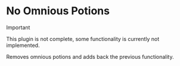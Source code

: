 # No Omnious Potions
> [!IMPORTANT]
> This plugin is not complete, some functionality is currently not implemented.

Removes omnious potions and adds back the previous functionality.
